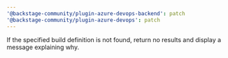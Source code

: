 ```yaml
---
'@backstage-community/plugin-azure-devops-backend': patch
'@backstage-community/plugin-azure-devops': patch
---
```


If the specified build definition is not found, return no results and display a message explaining why.
